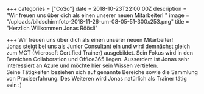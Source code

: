 +++
categories = ["CoSo"]
date = 2018-10-23T22:00:00Z
description = "Wir freuen uns über dich als einen unserer neuen Mitarbeiter! "
image = "/uploads/bildschirmfoto-2018-11-26-um-08-05-51-300x253.png"
title = "Herzlich Willkommen Jonas Röösli"

+++
Wir freuen uns über dich als einen unserer neuen Mitarbeiter!   
Jonas steigt bei uns als Junior Consultant ein und wird demnächst gleich zum MCT (Microsoft Certified Trainer) ausgebildet. Sein Fokus wird in den Bereichen Collaboration und Office365 liegen. Ausserdem ist Jonas sehr interessiert an Azure und möchte hier sein Wissen vertiefen.   
Seine Tätigkeiten beziehen sich auf genannte Bereiche sowie die Sammlung von Praxiserfahrung. Des Weiteren wird Jonas natürlich als Trainer tätig sein :)